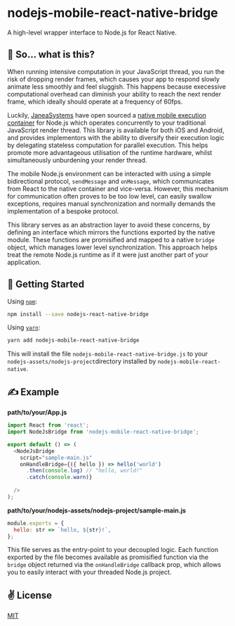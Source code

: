# nodejs-mobile-react-native-bridge
A high-level wrapper interface to Node.js for React Native.

## 🤔 So... what is this?

When running intensive computation in your JavaScript thread, you run the risk of dropping render frames, which causes your app to respond slowly animate less smoothly and feel sluggish. This happens because execessive computational overhead can diminish your ability to reach the next render frame, which ideally should operate at a frequency of 60fps.

Luckily, [JaneaSystems](https://github.com/JaneaSystems) have open sourced a [native mobile execution container](https://github.com/JaneaSystems/nodejs-mobile-react-native) for Node.js which operates concurrently to your traditional JavaScript render thread. This library is available for both iOS and Android, and provides implementors with the ability to diversify their execution logic by delegating stateless computation for parallel execution. This helps promote more advantageous utilisation of the runtime hardware, whilst simultaneously unburdening your render thread.

The mobile Node.js environment can be interacted with using a simple bidirectional protocol, `sendMessage` and `onMessage`, which communicates from React to the native container and vice-versa. However, this mechanism for communication often proves to be too low level, can easily swallow exceptions, requires manual synchronization and normally demands the implementation of a bespoke protocol.

This library serves as an abstraction layer to avoid these concerns, by defining an interface which mirrors the functions exported by the native module. These functions are promisified and mapped to a native `bridge` object, which manages lower level synchronization. This approach helps treat the remote Node.js runtime as if it were just another part of your application.

## 🚀 Getting Started

Using [`npm`]():

```sh
npm install --save nodejs-react-native-bridge
```

Using [`yarn`]():

```sh
yarn add nodejs-mobile-react-native-bridge
```

This will install the file `nodejs-mobile-react-native-bridge.js` to your `nodejs-assets/nodejs-project`directory installed by `nodejs-mobile-react-native`.

## ✍️ Example

**path/to/your/App.js**

```javascript
import React from 'react';
import NodeJsBridge from 'nodejs-mobile-react-native-bridge';

export default () => (
  <NodeJsBridge
    script="sample-main.js"
    onHandleBridge={({ hello }) => hello('world')
      .then(console.log) // "hello, world!"
      .catch(console.warn)}
    
  />
);
```

**path/to/your/nodejs-assets/nodejs-project/sample-main.js**

```javascript
module.exports = {
  hello: str => `hello, ${str}!`,
};
```

This file serves as the entry-point to your decoupled logic. Each function exported by the file becomes available as promisified function via the `bridge` object returned via the `onHandleBridge` callback prop, which allows you to easily interact with your threaded Node.js project.

## ✌️  License
[MIT](https://opensource.org/licenses/MIT)
